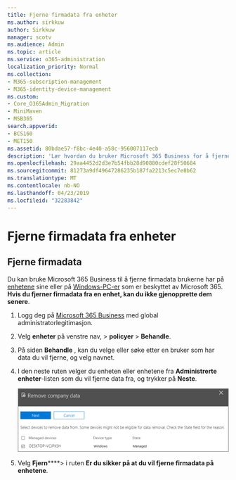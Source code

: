 ```yaml
---
title: Fjerne firmadata fra enheter
ms.author: sirkkuw
author: Sirkkuw
manager: scotv
ms.audience: Admin
ms.topic: article
ms.service: o365-administration
localization_priority: Normal
ms.collection:
- M365-subscription-management
- M365-identity-device-management
ms.custom:
- Core_O365Admin_Migration
- MiniMaven
- MSB365
search.appverid:
- BCS160
- MET150
ms.assetid: 80bdae57-f8bc-4e40-a58c-956007117ecb
description: 'Lær hvordan du bruker Microsoft 365 Business for å fjerne firmadata fra Brukerenheter eller Windows-PCer. '
ms.openlocfilehash: 29aa4452d2d3e7b54fbb28d90880cdef28f50684
ms.sourcegitcommit: 81273a9df49647286235b187fa2213c5ec7e8b62
ms.translationtype: MT
ms.contentlocale: nb-NO
ms.lasthandoff: 04/23/2019
ms.locfileid: "32283842"
---
```

# <a name="remove-company-data-from-devices"></a>Fjerne firmadata fra enheter

## <a name="remove-company-data"></a>Fjerne firmadata

Du kan bruke Microsoft 365 Business til å fjerne firmadata brukerne har på [enhetene](app-protection-settings-for-android-and-ios.md) sine eller på [Windows-PC-er](protection-settings-for-windows-10-devices.md) som er beskyttet av Microsoft 365. **Hvis du fjerner firmadata fra en enhet, kan du ikke gjenopprette dem senere**. 
  
1. Logg deg på [Microsoft 365 Business](https://portal.office.com) med global administratorlegitimasjon. 
    
2. Velg **enheter** på venstre nav, \> **policyer** \> **Behandle**.
  
3. På siden **Behandle** , kan du velge eller søke etter en bruker som har data du vil fjerne, og velg navnet. 
    
4. I den neste ruten velger du enheten eller enhetene fra **Administrerte enheter**-listen som du vil fjerne data fra, og trykker på **Neste**. 
    
    ![On the remove comapany data pane, select the device from which you want to remove the data.](media/f3725ff9-ebdb-4c13-9523-b2df362640cf.png)
  
5. Velg **Fjern******\> i ruten **Er du sikker på at du vil fjerne firmadata på enhetene**.
    



